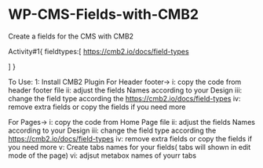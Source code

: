 # WP-CMS-Fields-with-CMB2
Create a fields for the CMS with CMB2 

Activity#1{
fieldtypes:[
https://cmb2.io/docs/field-types

]
}

To Use:
1: Install CMB2 Plugin
For Header footer->
i: copy the code from header footer file
ii:  adjust the fields Names according to your Design
iii: change the field type according the https://cmb2.io/docs/field-types
iv: remove extra fields or copy the fields if you need more


For Pages->
i: copy the code from Home Page file
ii:  adjust the fields Names according to your Design
iii: change the field type according the https://cmb2.io/docs/field-types
iv: remove extra fields or copy the fields if you need more
v: Create tabs names for your fields( tabs will shown in edit mode of the page)
vi: adjsut metabox names of yourr tabs

